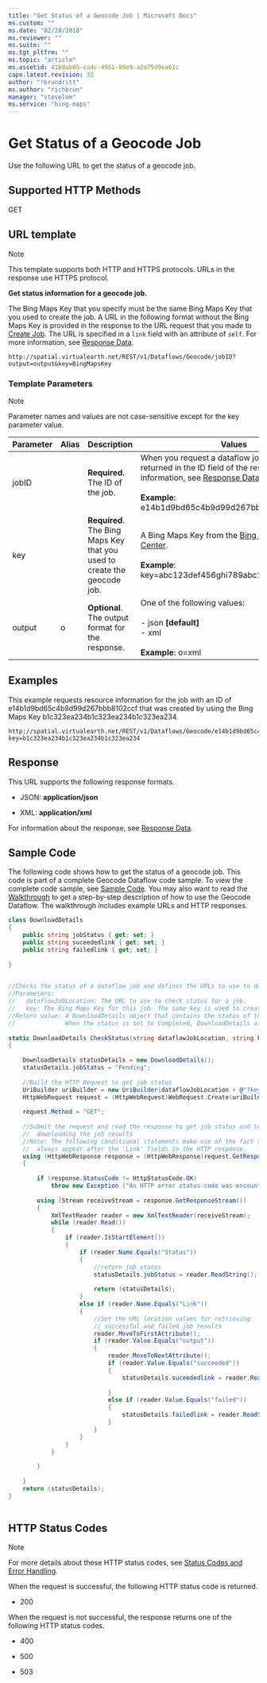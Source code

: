 ```yaml
---
title: "Get Status of a Geocode Job | Microsoft Docs"
ms.custom: ""
ms.date: "02/28/2018"
ms.reviewer: ""
ms.suite: ""
ms.tgt_pltfrm: ""
ms.topic: "article"
ms.assetid: 41bdab65-ca4c-4951-89e9-a2a75d9ea61c
caps.latest.revision: 32
author: "rbrundritt"
ms.author: "richbrun"
manager: "stevelom"
ms.service: "bing-maps"
---
```

# Get Status of a Geocode Job

Use the following URL to get the status of a geocode job.  
  
## Supported HTTP Methods  
 GET  
  
## URL template  
  
> [!NOTE]
>  This template supports both HTTP and HTTPS protocols. URLs in the response use HTTPS protocol.  
  
 **Get status information for a geocode job.**  
  
 The Bing Maps Key that you specify must be the same Bing Maps Key that you used to create the job. A URL in the following format without the Bing Maps Key is provided in the response to the URL request that you made to [Create Job](../geocode-dataflow-api/create-a-geocode-job-and-upload-data.md). The URL is specified in a `link` field with an attribute of `self`. For more information, see [Response Data](../geocode-dataflow-api/geocode-dataflow-response-description.md).  
  
```url
http://spatial.virtualearth.net/REST/v1/Dataflows/Geocode/jobID?output=output&key=BingMapsKey  
```  
  
### Template Parameters  
  
> [!NOTE]
>  Parameter names and values are not case-sensitive except for the key parameter value.  
  
|Parameter|Alias|Description|Values|  
|---------------|-----------|-----------------|------------|  
|jobID||**Required.** The ID of the job.|When you request a dataflow job, the job ID is returned in the ID field of the response. For more information, see [Response Data](../geocode-dataflow-api/geocode-dataflow-response-description.md).<br /><br /> **Example**: e14b1d9bd65c4b9d99d267bbb8102ccf|  
|key||**Required**. The Bing Maps Key that you used to create the geocode job.|A Bing Maps Key from the [Bing Maps Account Center](https://www.bingmapsportal.com).<br /><br /> **Example**: key=abc123def456ghi789abc123def456ghi789|  
|output|o|**Optional**. The output format for the response.|One of the following values:<br /><br /> -   json **[default]**<br />-   xml<br /><br /> **Example**: o=xml|  
  
## Examples

This example requests resource information for the job with an ID of e14b1d9bd65c4b9d99d267bbb8102ccf that was created by using the Bing Maps Key b1c323ea234b1c323ea234b1c323ea234.  
  
```url
http://spatial.virtualearth.net/REST/v1/Dataflows/Geocode/e14b1d9bd65c4b9d99d267bbb8102ccf?key=b1c323ea234b1c323ea234b1c323ea234  
```  
  
## Response  
 This URL supports the following response formats.  
  
-   JSON: **application/json**  
  
-   XML: **application/xml**  
  
 For information about the response, see [Response Data](../geocode-dataflow-api/geocode-dataflow-response-description.md).  
  
## Sample Code  
 The following code shows how to get the status of a geocode job. This code is part of a complete Geocode Dataflow code sample. To view the complete code sample, see [Sample Code](../geocode-dataflow-api/geocode-dataflow-sample-code.md). You may also want to read the [Walkthrough](../geocode-dataflow-api/geocode-dataflow-walkthrough.md) to get a step-by-step description of how to use the Geocode Dataflow. The walkthrough includes example URLs and HTTP responses.  
  
```csharp
class DownloadDetails  
{  
    public string jobStatus { get; set; }  
    public string suceededlink { get; set; }  
    public string failedlink { get; set; }  
  
}  
  
```  
  
```csharp
//Checks the status of a dataflow job and defines the URLs to use to download results when the job is completed.  
//Parameters:   
//   dataflowJobLocation: The URL to use to check status for a job.  
//   key: The Bing Maps Key for this job. The same key is used to create the job and download results.    
//Return value: A DownloadDetails object that contains the status of the geocode dataflow job (Completed, Pending, Aborted).  
//              When the status is set to Completed, DownloadDetails also contains the links to download the results  
  
static DownloadDetails CheckStatus(string dataflowJobLocation, string key)  
{  
  
    DownloadDetails statusDetails = new DownloadDetails();  
    statusDetails.jobStatus = "Pending";  
  
    //Build the HTTP Request to get job status  
    UriBuilder uriBuilder = new UriBuilder(dataflowJobLocation + @"?key=" + key + "&output=xml");  
    HttpWebRequest request = (HttpWebRequest)WebRequest.Create(uriBuilder.Uri);  
  
    request.Method = "GET";  
  
    //Submit the request and read the response to get job status and to retrieve the links for   
    //  downloading the job results  
    //Note: The following conditional statements make use of the fact that the 'Status' field will    
    //  always appear after the 'Link' fields in the HTTP response.  
    using (HttpWebResponse response = (HttpWebResponse)request.GetResponse())  
    {  
  
        if (response.StatusCode != HttpStatusCode.OK)  
            throw new Exception ("An HTTP error status code was encountered when checking job status.");  
  
        using (Stream receiveStream = response.GetResponseStream())  
        {  
            XmlTextReader reader = new XmlTextReader(receiveStream);  
            while (reader.Read())  
            {  
                if (reader.IsStartElement())  
                {  
                    if (reader.Name.Equals("Status"))  
                    {  
                        //return job status  
                        statusDetails.jobStatus = reader.ReadString();  
  
                        return (statusDetails);  
                    }  
                    else if (reader.Name.Equals("Link"))  
                    {  
                        //Set the URL location values for retrieving   
                        // successful and failed job results  
                        reader.MoveToFirstAttribute();  
                        if (reader.Value.Equals("output"))  
                        {  
                            reader.MoveToNextAttribute();  
                            if (reader.Value.Equals("succeeded"))  
                            {  
                                statusDetails.suceededlink = reader.ReadString();  
  
                            }  
                            else if (reader.Value.Equals("failed"))  
                            {  
                                statusDetails.failedlink = reader.ReadString();  
                            }  
                        }  
                    }  
                }  
            }  
  
        }  
  
    }  
    return (statusDetails);  
}  
  
```  
  
## HTTP Status Codes  
  
> [!NOTE]
>  For more details about these HTTP status codes, see [Status Codes and Error Handling](../status-codes-and-error-handling.md).  
  
 When the request is successful, the following HTTP status code is returned.  
  
-   200  
  
 When the request is not successful, the response returns one of the following HTTP status codes.  
  
-   400  
  
-   500  
  
-   503